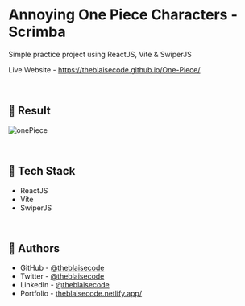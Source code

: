 # Annoying One Piece Characters - Scrimba
Simple practice project using ReactJS, Vite & SwiperJS

Live Website - https://theblaisecode.github.io/One-Piece/

<br/>

## 🔶 Result
![onePiece](https://github.com/theblaisecode/One-Piece/assets/89015653/fc2b36b5-85e1-4c7a-9b16-70d73a9653c7)

<br/>

## 🔶 Tech Stack

- ReactJS
- Vite
- SwiperJS

<br/>

## 🔶 Authors

- GitHub - [@theblaisecode](https://github.com/theblaisecode)
- Twitter - [@theblaisecode](https://twitter.com/theblaisecode)
- LinkedIn - [@theblaisecode](https://www.linkedin.com/in/theblaisecode)
- Portfolio - [theblaisecode.netlify.app/](https://theblaisecode.netlify.app/)
